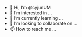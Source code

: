 - 👋 Hi, I’m @cyjunUM
- 👀 I’m interested in ...
- 🌱 I’m currently learning ...
- 💞️ I’m looking to collaborate on ...
- 📫 How to reach me ...

<!---
cyjunUM/cyjunUM is a ✨ special ✨ repository because its `README.md` (this file) appears on your GitHub profile.
You can click the Preview link to take a look at your changes.
--->
